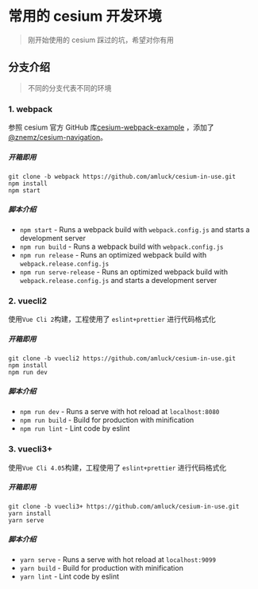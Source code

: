 # 常用的 cesium 开发环境

> 刚开始使用的 cesium 踩过的坑，希望对你有用

## 分支介绍

> 不同的分支代表不同的环境

### 1. webpack
   参照 cesium 官方 GitHub 库[cesium-webpack-example](https://github.com/CesiumGS/cesium-webpack-example) ，添加了[@znemz/cesium-navigation](https://github.com/nmccready/cesium-navigation#readme)。

##### 开箱即用

    git clone -b webpack https://github.com/amluck/cesium-in-use.git
    npm install
    npm start

##### 脚本介绍

- `npm start` - Runs a webpack build with `webpack.config.js` and starts a development server
- `npm run build` - Runs a webpack build with `webpack.config.js`
- `npm run release` - Runs an optimized webpack build with `webpack.release.config.js`
- `npm run serve-release` - Runs an optimized webpack build with `webpack.release.config.js` and starts a development server

### 2. vuecli2
   使用`Vue Cli 2`构建，工程使用了 `eslint+prettier` 进行代码格式化

##### 开箱即用

    git clone -b vuecli2 https://github.com/amluck/cesium-in-use.git
    npm install
    npm run dev

##### 脚本介绍

- `npm run dev` - Runs a serve with hot reload at `localhost:8080`
- `npm run build` - Build for production with minification
- `npm run lint` - Lint code by eslint

### 3. vuecli3+
   使用`Vue Cli 4.05`构建，工程使用了 `eslint+prettier` 进行代码格式化

##### 开箱即用

    git clone -b vuecli3+ https://github.com/amluck/cesium-in-use.git
    yarn install
    yarn serve

##### 脚本介绍

- `yarn serve` - Runs a serve with hot reload at `localhost:9099`
- `yarn build` - Build for production with minification
- `yarn lint` - Lint code by eslint

